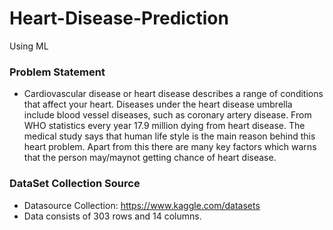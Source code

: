 # Heart-Disease-Prediction
Using ML
### Problem Statement

 - Cardiovascular disease or heart disease describes a range of conditions that affect your heart. Diseases under the heart disease umbrella include blood vessel diseases, such as coronary artery disease. From WHO statistics every year 17.9 million dying from heart disease. The medical study says that human life style is the main reason behind this heart problem. Apart from this there are many key factors which warns that the person may/maynot getting chance of heart disease.
 

### DataSet Collection Source 

 - Datasource Collection: https://www.kaggle.com/datasets
 - Data consists of 303 rows and 14 columns.
